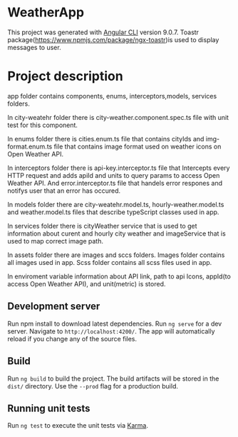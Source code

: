 # WeatherApp

This project was generated with [Angular CLI](https://github.com/angular/angular-cli) version 9.0.7.
Toastr package(https://www.npmjs.com/package/ngx-toastr)is used to display messages to user.

# Project description

app folder contains components, enums, interceptors,models, services folders.

In city-weatehr folder there is city-weather.component.spec.ts file with unit test for this component.

In enums folder there is cities.enum.ts file that contains cityIds and img-format.enum.ts file that contains image format used on weather icons on Open Weather API.

In interceptors folder there is api-key.interceptor.ts file that Intercepts every HTTP request and adds apiId and units to query params to access Open Weather API. And error.interceptor.ts file that handels error respones and notifys user that an error has occured.

In models folder there are city-weatehr.model.ts, hourly-weather.model.ts and weather.model.ts files that describe typeScript classes used in app.

In services folder there is cityWeather service that is used to get information about curent and hourly city weather and imageService that is used to map correct image path.

In assets folder there are images and sccs folders. Images folder contains all images used in app. Scss folder contains all scss files used in app.

In enviroment variable information about API link, path to api Icons, appId(to access Open Weather API), and unit(metric) is stored.

## Development server

Run npm install to download latest dependencies.
Run `ng serve` for a dev server. Navigate to `http://localhost:4200/`. The app will automatically reload if you change any of the source files.

## Build

Run `ng build` to build the project. The build artifacts will be stored in the `dist/` directory. Use the `--prod` flag for a production build.

## Running unit tests

Run `ng test` to execute the unit tests via [Karma](https://karma-runner.github.io).
